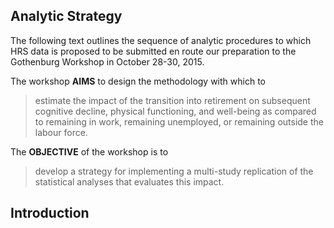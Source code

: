 Analytic Strategy
--- 

The following text outlines the sequence of analytic procedures to which HRS data is proposed to be submitted en route our preparation to the Gothenburg Workshop in October 28-30, 2015.  

The workshop **AIMS** to design the methodology with which to
> estimate the impact of the transition into retirement on subsequent cognitive decline, physical functioning, and well-being as compared to remaining in work, remaining unemployed, or remaining outside the labour force.  

The **OBJECTIVE** of the workshop is to 
> develop a strategy for implementing a multi-study replication of the statistical analyses that evaluates this impact.   


## Introduction

